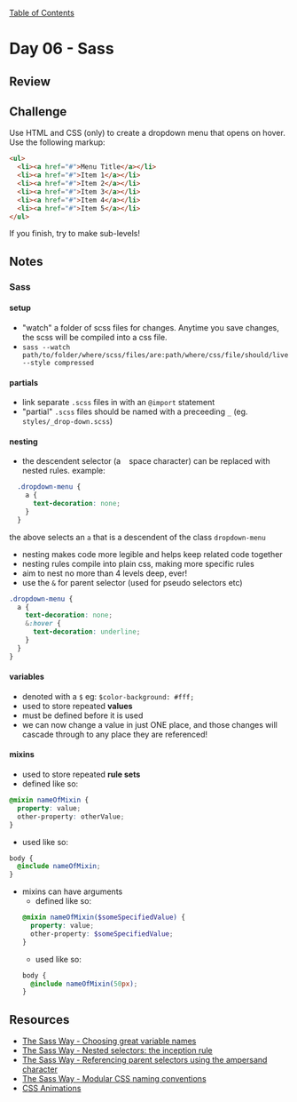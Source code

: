 [Table of Contents](/README.md)

# Day 06 - Sass

## Review

## Challenge
Use HTML and CSS (only) to create a dropdown menu that opens on hover. Use the following markup:

```HTML
<ul>
  <li><a href="#">Menu Title</a></li>
  <li><a href="#">Item 1</a></li>
  <li><a href="#">Item 2</a></li>
  <li><a href="#">Item 3</a></li>
  <li><a href="#">Item 4</a></li>
  <li><a href="#">Item 5</a></li>
</ul>
```

If you finish, try to make sub-levels!

## Notes
### Sass
#### setup
  - "watch" a folder of scss files for changes. Anytime you save changes, the scss will be compiled into a css file.
  - `sass --watch path/to/folder/where/scss/files/are:path/where/css/file/should/live --style compressed`

#### partials
  - link separate `.scss` files in with an `@import` statement
  - "partial" `.scss` files should be named with a preceeding `_` (eg. `styles/_drop-down.scss`)

#### nesting
  - the descendent selector (a ` ` space character) can be replaced with nested rules. example:
  ```scss
    .dropdown-menu {
      a {
        text-decoration: none;
      }
    }
  ```
  the above selects an `a` that is a descendent of the class `dropdown-menu`
  - nesting makes code more legible and helps keep related code together
  - nesting rules compile into plain css, making more specific rules
  - aim to nest no more than 4 levels deep, ever!
  - use the `&` for parent selector (used for pseudo selectors etc)
  ```scss
  .dropdown-menu {
    a {
      text-decoration: none;
      &:hover {
        text-decoration: underline;
      }
    }
  }
  ```

#### variables
  - denoted with a `$` eg: `$color-background: #fff;`
  - used to store repeated **values**
  - must be defined before it is used
  - we can now change a value in just ONE place, and those changes will cascade through to any place they are referenced!

#### mixins
  - used to store repeated **rule sets**
  - defined like so:
  ```scss
  @mixin nameOfMixin {
    property: value;
    other-property: otherValue;
  }
  ```
  - used like so:
  ```scss
  body {
    @include nameOfMixin;
  }
  ```
  - mixins can have arguments
    - defined like so:
    ```scss
    @mixin nameOfMixin($someSpecifiedValue) {
      property: value;
      other-property: $someSpecifiedValue;
    }
    ```  
    - used like so:
    ```scss
    body {
      @include nameOfMixin(50px);
    }
    ```

## Resources
- [The Sass Way - Choosing great variable names](http://thesassway.com/beginner/variable-naming)
- [The Sass Way - Nested selectors: the inception rule](http://thesassway.com/beginner/the-inception-rule)
- [The Sass Way - Referencing parent selectors using the ampersand character](http://thesassway.com/intermediate/referencing-parent-selectors-using-ampersand)
- [The Sass Way - Modular CSS naming conventions](http://thesassway.com/advanced/modular-css-naming-conventions)
- [CSS Animations](https://developer.mozilla.org/en-US/docs/Web/CSS/CSS_Animations/Using_CSS_animations)
